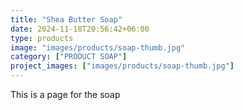 ```yaml
---
title: "Shea Butter Soap"
date: 2024-11-18T20:56:42+06:00
type: products
image: "images/products/soap-thumb.jpg"
category: ["PRODUCT SOAP"]
project_images: ["images/products/soap-thumb.jpg"]
---
```


This is a page for the soap